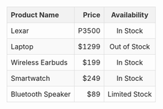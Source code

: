 <!DOCTYPE html>
<html lang="en">
<head>
    <meta charset="UTF-8">
    <meta name="viewport" content="width=device-width, initial-scale=1.0">
    <title>Product Table</title>
    <style>
        table {
            width: 80%;
            border-collapse: collapse;
            margin: 20px auto;
        }
        th, td {
            border: 1px solid #dddddd;
            text-align: left;
            padding: 8px;
        }
        th {
            background-color: #f2f2f2;
            color: #333;
        }
        tr:nth-child(even) {
            background-color: #f9f9f9;
        }
        tr:hover {
            background-color: #f1f1f1;
        }
        .price {
            text-align: right;
        }
        .availability {
            text-align: center;
        }
    </style>
</head>
<body>
    <table>
        <thead>
            <tr>
                <th>Product Name</th>
                <th class="price">Price</th>
                <th class="availability">Availability</th>
            </tr>
        </thead>
        <tbody>
            <tr>
                <td>Lexar</td>
                <td class="price">P3500</td>
                <td class="availability">In Stock</td>
            </tr>
            <tr>
                <td>Laptop</td>
                <td class="price">$1299</td>
                <td class="availability">Out of Stock</td>
            </tr>
            <tr>
                <td>Wireless Earbuds</td>
                <td class="price">$199</td>
                <td class="availability">In Stock</td>
            </tr>
            <tr>
                <td>Smartwatch</td>
                <td class="price">$249</td>
                <td class="availability">In Stock</td>
            </tr>
            <tr>
                <td>Bluetooth Speaker</td>
                <td class="price">$89</td>
                <td class="availability">Limited Stock</td>
            </tr>
        </tbody>
    </table>
</body>
</html>
